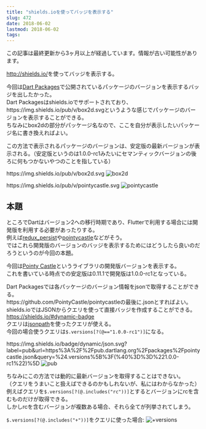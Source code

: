 ```yaml
---
title: "shields.ioを使ってバッジを表示する"
slug: 472
date: 2018-06-02
lastmod: 2018-06-02
tags: 
---
```


<div id="wppda_alert">この記事は最終更新から3ヶ月以上が経過しています。情報が古い可能性があります。</div><p><a href="http://shields.io/">http://shields.io/</a>を使ってバッジを表示する。</p>
<p>今回は<a href="https://pub.dartlang.org/">Dart Packages</a>で公開されているパッケージのバージョンを表示するバッジを出したかった。<br />
Dart Packagesはshields.ioでサポートされており、https://img.shields.io/pub/v/box2d.svgというような感じでパッケージのバージョンを表示することができる。<br />
ちなみにbox2dの部分がパッケージ名なので、ここを自分が表示したいパッケージ名に書き換えればよい。</p>
<p>この方法で表示されるパッケージのバージョンは、安定版の最新バージョンが表示される。（安定版というのは1.0.0-rc1みたいにセマンティックバージョンの後ろに何もつかないやつのことを指している）</p>
<p>https://img.shields.io/pub/v/box2d.svg <img src="https://img.shields.io/pub/v/box2d.svg" alt="box2d" /></p>
<p>https://img.shields.io/pub/v/pointycastle.svg <img src="https://img.shields.io/pub/v/pointycastle.svg" alt="pointycastle" /></p>
<h2>本題</h2>
<p>ところでDartはバージョン2への移行時期であり、Flutterで利用する場合には開発版を利用する必要があったりする。<br />
例えば<a href="https://pub.dartlang.org/packages/redux_persist">redux_persist</a>や<a href="https://pub.dartlang.org/packages/pointycastle">pointycastle</a>などがそう。<br />
ではこれら開発版のバージョンのバッジを表示するためにはどうしたら良いのだろうというのが今回の本題。</p>
<p>今回は<a href="https://github.com/PointyCastle/pointycastle">Pointy Castle</a>というライブラリの開発版バージョンを表示する。<br />
これを書いている時点での安定版は0.11.1で開発版は1.0.0-rc1となっている。</p>
<p>Dart Packagesでは各パッケージのバージョン情報をjsonで取得することができる。<br />
https://github.com/PointyCastle/pointycastleの最後に.jsonとすればよい。<br />
shields.ioではJSONからクエリを使って直接バッジを作成することができる。<a href="https://shields.io/#dynamic-badge">https://shields.io/#dynamic-badge</a><br />
クエリは<a href="https://github.com/dchester/jsonpath">jsonpath</a>を使ったクエリが使える。<br />
今回の場合使うクエリは<code>$.versions[?(@=="1.0.0-rc1")]</code>になる。</p>
<p>https://img.shields.io/badge/dynamic/json.svg?label=pub&amp;url=https%3A%2F%2Fpub.dartlang.org%2Fpackages%2Fpointycastle.json&amp;query=%24.versions%5B%3F(%40%3D%3D%221.0.0-rc1%22)%5D <img src="https://img.shields.io/badge/dynamic/json.svg?label=pub&amp;url=https%3A%2F%2Fpub.dartlang.org%2Fpackages%2Fpointycastle.json&amp;query=%24.versions%5B%3F%28%40%3D%3D%221.0.0-rc1%22%29%5D" alt="pub" /></p>
<p>ちなみにこの方法では動的に最新バージョンを取得することはできない。<br />
（クエリをうまいこと扱えばできるのかもしれないが、私にはわからなかった）<br />
例えばクエリを<code>$.versions[?(@.includes("rc"))]</code>とするとバージョンにrcを含むものだけが取得できる。<br />
しかしrcを含むバージョンが複数ある場合、それら全てが列挙されてしまう。</p>
<p><code>$.versions[?(@.includes("+"))]</code>をクエリに使った場合: <img src="https://img.shields.io/badge/dynamic/json.svg?label=pub&amp;url=https%3A%2F%2Fpub.dartlang.org%2Fpackages%2Fpointycastle.json&amp;query=%24.versions%5B%3F%28%40.includes%28%22%2B%22%29%29%5D" alt="+versions" /></p>

  